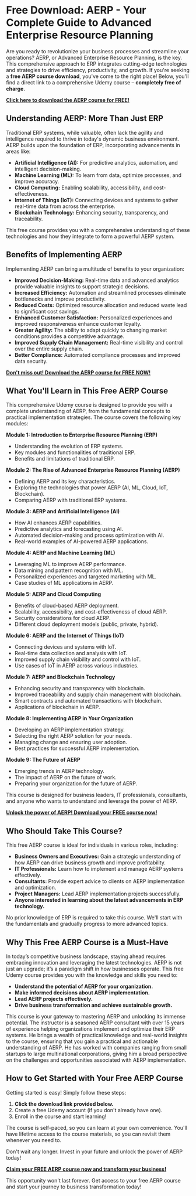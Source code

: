 # Free Download: AERP - Your Complete Guide to Advanced Enterprise Resource Planning

Are you ready to revolutionize your business processes and streamline your operations? AERP, or Advanced Enterprise Resource Planning, is the key. This comprehensive approach to ERP integrates cutting-edge technologies and strategies to drive efficiency, productivity, and growth. If you're seeking a **free AERP course download**, you've come to the right place! Below, you'll find a direct link to a comprehensive Udemy course – **completely free of charge**.

[**Click here to download the AERP course for FREE!**](https://udemywork.com/aerp)

## Understanding AERP: More Than Just ERP

Traditional ERP systems, while valuable, often lack the agility and intelligence required to thrive in today's dynamic business environment. AERP builds upon the foundation of ERP, incorporating advancements in areas like:

*   **Artificial Intelligence (AI):** For predictive analytics, automation, and intelligent decision-making.
*   **Machine Learning (ML):** To learn from data, optimize processes, and improve accuracy.
*   **Cloud Computing:** Enabling scalability, accessibility, and cost-effectiveness.
*   **Internet of Things (IoT):** Connecting devices and systems to gather real-time data from across the enterprise.
*   **Blockchain Technology:** Enhancing security, transparency, and traceability.

This free course provides you with a comprehensive understanding of these technologies and how they integrate to form a powerful AERP system.

## Benefits of Implementing AERP

Implementing AERP can bring a multitude of benefits to your organization:

*   **Improved Decision-Making:** Real-time data and advanced analytics provide valuable insights to support strategic decisions.
*   **Increased Efficiency:** Automation and streamlined processes eliminate bottlenecks and improve productivity.
*   **Reduced Costs:** Optimized resource allocation and reduced waste lead to significant cost savings.
*   **Enhanced Customer Satisfaction:** Personalized experiences and improved responsiveness enhance customer loyalty.
*   **Greater Agility:** The ability to adapt quickly to changing market conditions provides a competitive advantage.
*   **Improved Supply Chain Management:** Real-time visibility and control over the entire supply chain.
*   **Better Compliance:** Automated compliance processes and improved data security.

[**Don't miss out! Download the AERP course for FREE NOW!**](https://udemywork.com/aerp)

## What You'll Learn in This Free AERP Course

This comprehensive Udemy course is designed to provide you with a complete understanding of AERP, from the fundamental concepts to practical implementation strategies. The course covers the following key modules:

**Module 1: Introduction to Enterprise Resource Planning (ERP)**

*   Understanding the evolution of ERP systems.
*   Key modules and functionalities of traditional ERP.
*   Benefits and limitations of traditional ERP.

**Module 2: The Rise of Advanced Enterprise Resource Planning (AERP)**

*   Defining AERP and its key characteristics.
*   Exploring the technologies that power AERP (AI, ML, Cloud, IoT, Blockchain).
*   Comparing AERP with traditional ERP systems.

**Module 3: AERP and Artificial Intelligence (AI)**

*   How AI enhances AERP capabilities.
*   Predictive analytics and forecasting using AI.
*   Automated decision-making and process optimization with AI.
*   Real-world examples of AI-powered AERP applications.

**Module 4: AERP and Machine Learning (ML)**

*   Leveraging ML to improve AERP performance.
*   Data mining and pattern recognition with ML.
*   Personalized experiences and targeted marketing with ML.
*   Case studies of ML applications in AERP.

**Module 5: AERP and Cloud Computing**

*   Benefits of cloud-based AERP deployment.
*   Scalability, accessibility, and cost-effectiveness of cloud AERP.
*   Security considerations for cloud AERP.
*   Different cloud deployment models (public, private, hybrid).

**Module 6: AERP and the Internet of Things (IoT)**

*   Connecting devices and systems with IoT.
*   Real-time data collection and analysis with IoT.
*   Improved supply chain visibility and control with IoT.
*   Use cases of IoT in AERP across various industries.

**Module 7: AERP and Blockchain Technology**

*   Enhancing security and transparency with blockchain.
*   Improved traceability and supply chain management with blockchain.
*   Smart contracts and automated transactions with blockchain.
*   Applications of blockchain in AERP.

**Module 8: Implementing AERP in Your Organization**

*   Developing an AERP implementation strategy.
*   Selecting the right AERP solution for your needs.
*   Managing change and ensuring user adoption.
*   Best practices for successful AERP implementation.

**Module 9: The Future of AERP**

*   Emerging trends in AERP technology.
*   The impact of AERP on the future of work.
*   Preparing your organization for the future of AERP.

This course is designed for business leaders, IT professionals, consultants, and anyone who wants to understand and leverage the power of AERP.

[**Unlock the power of AERP! Download your FREE course now!**](https://udemywork.com/aerp)

## Who Should Take This Course?

This free AERP course is ideal for individuals in various roles, including:

*   **Business Owners and Executives:** Gain a strategic understanding of how AERP can drive business growth and improve profitability.
*   **IT Professionals:** Learn how to implement and manage AERP systems effectively.
*   **Consultants:** Provide expert advice to clients on AERP implementation and optimization.
*   **Project Managers:** Lead AERP implementation projects successfully.
*   **Anyone interested in learning about the latest advancements in ERP technology.**

No prior knowledge of ERP is required to take this course. We'll start with the fundamentals and gradually progress to more advanced topics.

## Why This Free AERP Course is a Must-Have

In today’s competitive business landscape, staying ahead requires embracing innovation and leveraging the latest technologies. AERP is not just an upgrade; it’s a paradigm shift in how businesses operate. This free Udemy course provides you with the knowledge and skills you need to:

*   **Understand the potential of AERP for your organization.**
*   **Make informed decisions about AERP implementation.**
*   **Lead AERP projects effectively.**
*   **Drive business transformation and achieve sustainable growth.**

This course is your gateway to mastering AERP and unlocking its immense potential. The instructor is a seasoned AERP consultant with over 15 years of experience helping organizations implement and optimize their ERP systems. He brings a wealth of practical knowledge and real-world insights to the course, ensuring that you gain a practical and actionable understanding of AERP. He has worked with companies ranging from small startups to large multinational corporations, giving him a broad perspective on the challenges and opportunities associated with AERP implementation.

## How to Get Started with Your Free AERP Course

Getting started is easy! Simply follow these steps:

1.  **Click the download link provided below.**
2.  Create a free Udemy account (if you don't already have one).
3.  Enroll in the course and start learning!

The course is self-paced, so you can learn at your own convenience. You'll have lifetime access to the course materials, so you can revisit them whenever you need to.

Don't wait any longer. Invest in your future and unlock the power of AERP today!

[**Claim your FREE AERP course now and transform your business!**](https://udemywork.com/aerp)

This opportunity won't last forever. Get access to your free AERP course and start your journey to business transformation today!

